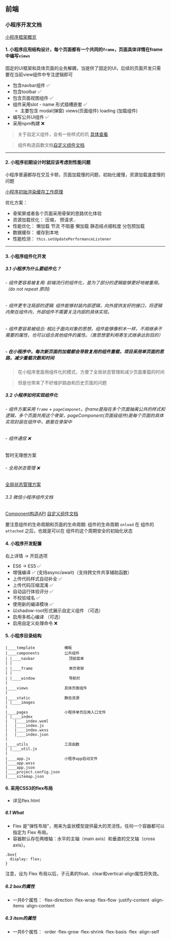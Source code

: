 ## 前端

### 小程序开发文档

[小程序框架概览](https://developers.weixin.qq.com/miniprogram/dev/reference/api/App.html)

#### 1. 小程序应用结构设计，每个页面都有一个共同的`frame`，页面具体详情在frame中编写`views`

固定的UI框架和具体页面的业务解耦，当提供了固定的UI，后续的页面开发只需要在当前view组件中专注逻辑即可

- 包含navbar组件 ✅
- 包含toolbar ✅
- 包含页面视图组件 ✅
- 组件采用slot - name 形式插槽嵌套 ✅
  - 主要包含 modal(弹窗) views(页面组件) loading (加载组件)
- 编写公共UI组件 ✅
- 采用npm构建 ❌

> 关于自定义组件，会有一些样式的坑 [具体查看](https://developers.weixin.qq.com/miniprogram/dev/framework/runtime/env.html)

> 组件构造函数文档[自定义组件文档](https://developers.weixin.qq.com/miniprogram/dev/reference/api/Component.html)

----

#### 2. 小程序初期设计时就应该考虑到性能问题

小程序普遍都存在交互卡顿，页面加载慢的问题，初始化缓慢，资源加载速度慢的问题

[小程序初始渲染缓存工作原理](https://developers.weixin.qq.com/miniprogram/dev/framework/view/initial-rendering-cache.html)

优化方案：
 - 骨架屏或者各个页面采用骨架的思路优化体验
 - 资源加载优化： 压缩， 预请求..
 - 性能优化： 懒加载 节流 不阻塞 懒加载 静态结点细粒度 分包预加载
 - 数据缓存： 缓存到本地
 - 性能检测： `this.setUpdatePerformanceListener`

-----

#### 3. 小程序组件化开发

#####  3.1 小程序为什么要组件化？

###### - 组件更容易被复用: 前端流行的组件化，是为了部分的逻辑能够更好地被重用。（do not repeat 原则)

###### - 组件更专注局部的逻辑: 组件能够封装内部逻辑，向外提供友好的接口，将逻辑内聚在组件内，外部组件不需要关注内部的具体实现。

###### - 组件更容易被组合: 相比于面向对象的思想，组件能够像积木一样，不用继承不需要的属性，也可以组合其他组件的属性。（类思想里利用寄生式继承达到目的）

#####  - 在小程序中，每次新页面的加载都会导致复用的组件重载，项目采用单页面的思路，减少重载次数和时间
 
> 在小程序里面用组件化的模式，方便了全局状态管理和减少页面重载的时间

> 但是也带来了不好维护路由和历史页面的问题

##### 3.2 小程序如何实现组件化

###### - 组件方案采用 `frame` + `pageComponet`。iframe是指在多个页面抽离公共的样式和逻辑，多个页面共用这个骨架，pageComponent(页面级组件)是每个页面的具体实现封装在组件中，嵌套在骨架中

###### - 组件通信 ❌ 

暂时无理想方案

###### - 全局状态管理 ❌ 

[全局状态管理方案](./全局状态管理.md)

###### 3.3 微信小程序组件文档
[Component构造API](https://developers.weixin.qq.com/miniprogram/dev/reference/api/Component.html)
[自定义组件文档](https://developers.weixin.qq.com/miniprogram/dev/framework/custom-component/component.html)

要注意组件的生命周期和页面的生命周期:
组件的生命周期 `onload` 在 组件的 `attached` 之后，也就是可以在 组件的这个周期安全的初始化状态

#### 4. 小程序开发配置

右上详情 -> 开启选项

- ES6 -> ES5 ✅
- 增强编译 ✅  (支持async/await)（支持跨文件共享辅助函数）
- 上传代码样式自动补全 ✅
- 上传代码压缩混淆 ✅
- 自动运行体验评分 ✅
- 不校验域名 ✅
- 使用新的编译模块 ✅
- 以shadow-root形式展示自定义组件 （可选）
- 启用多核心编译 （可选）
- 启用自定义处理命令 ❌

#### 5. 小程序目录结构

```
|____template             模板
|____components           公共组件
| |____navbar               顶部菜单
| |
| |____frame                单页骨架
| |
| |____window               导航栏
|
|____views                具体页面组件
|
|____static               静态资源
| |____images
|
|____pages                小程序单页应用入口文件
| |____index
|   |____index.wxml
|   |____index.js
|   |____index.wxss
|   |____index.json
|
|____utils                工具函数
| |____util.js
|
|____app.js               小程序app启动文件
|____app.wxss
|____app.json
|____project.config.json
|____sitemap.json
```

#### 6. 采用CSS3的flex布局
- 详见flex.html
##### 6.1 What

- Flex 是"弹性布局"，用来为盒状模型提供最大的灵活性。任何一个容器都可以指定为 Flex 布局。
- 容器默认存在两根轴：水平的主轴（main axis）和垂直的交叉轴（cross axis）。

```
.box{
  display: flex;
}
```
注意，设为 Flex 布局以后，子元素的float、clear和vertical-align属性将失效。

##### 6.2 box的属性
- 一共6个属性：
  ·flex-direction
  ·flex-wrap
  ·flex-flow
  ·justify-content
  ·align-items
  ·align-content

##### 6.3 item的属性
- 一共6个属性：
  ·order
  ·flex-grow
  ·flex-shrink
  ·flex-basis
  ·flex
  ·align-self


